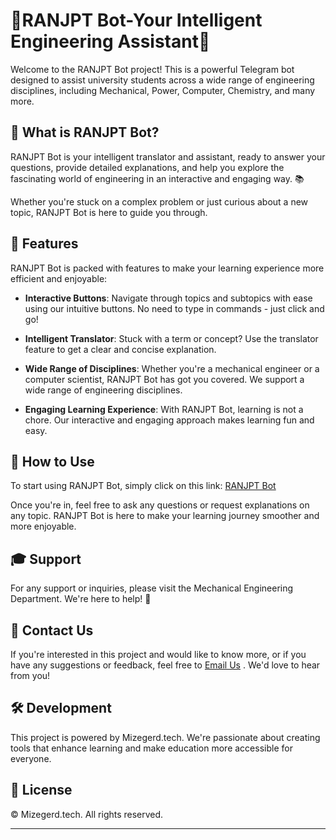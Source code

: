 

# 🚀RANJPT Bot-Your Intelligent Engineering Assistant🤖
Welcome to the RANJPT Bot project! This is a powerful Telegram bot designed to assist university students across a wide range of engineering disciplines, including Mechanical, Power, Computer, Chemistry, and many more.

## 🎯 What is RANJPT Bot?
RANJPT Bot is your intelligent translator and assistant, ready to answer your questions, provide detailed explanations, and help you explore the fascinating world of engineering in an interactive and engaging way. 📚

Whether you're stuck on a complex problem or just curious about a new topic, RANJPT Bot is here to guide you through.

## 🎁 Features
RANJPT Bot is packed with features to make your learning experience more efficient and enjoyable:

- **Interactive Buttons**: Navigate through topics and subtopics with ease using our intuitive buttons. No need to type in commands - just click and go!

- **Intelligent Translator**: Stuck with a term or concept? Use the translator feature to get a clear and concise explanation.

- **Wide Range of Disciplines**: Whether you're a mechanical engineer or a computer scientist, RANJPT Bot has got you covered. We support a wide range of engineering disciplines.

- **Engaging Learning Experience**: With RANJPT Bot, learning is not a chore. Our interactive and engaging approach makes learning fun and easy.

## 📱 How to Use
To start using RANJPT Bot, simply click on this link: [RANJPT Bot](https://t.me/RANJPT_bot)

Once you're in, feel free to ask any questions or request explanations on any topic. RANJPT Bot is here to make your learning journey smoother and more enjoyable.

## 🎓 Support
For any support or inquiries, please visit the Mechanical Engineering Department. We're here to help! 🚀

## 📧 Contact Us
If you're interested in this project and would like to know more, or if you have any suggestions or feedback, feel free to [Email Us](theroundtable1399@gmail.com) . We'd love to hear from you!

## 🛠️ Development
This project is powered by Mizegerd.tech. We're passionate about creating tools that enhance learning and make education more accessible for everyone.

## 📜 License
© Mizegerd.tech. All rights reserved.












--------------------------------------------------------------------










